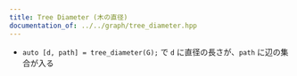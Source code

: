 ```yaml
---
title: Tree Diameter (木の直径)
documentation_of: ../../graph/tree_diameter.hpp
---
```


- `auto [d, path] = tree_diameter(G);` で `d` に直径の長さが、`path` に辺の集合が入る
